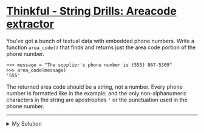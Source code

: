 # [Thinkful - String Drills: Areacode extractor](https://www.codewars.com/kata/585a36b445376cbc22000072)

You've got a bunch of textual data with embedded phone numbers. Write a function `area_code()` that finds and returns
just the area code portion of the phone number.

    >>> message = "The supplier's phone number is (555) 867-5309"
    >>> area_code(message)
    '555'

The returned area code should be a string, not a number. Every phone number is formatted like in the example, and the
only non-alphanumeric characters in the string are apostrophes `'` or the punctuation used in the phone number.

---

<details><summary>My Solution</summary>

```js
function areaCode(text) {
  const openBracketIdx = text.indexOf("(");
  const closeBracketIdx = text.indexOf(")");

  return text.slice(openBracketIdx + 1, closeBracketIdx);
}
```

</details>
